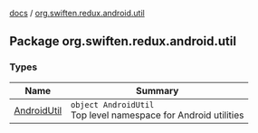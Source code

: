 [docs](../index.md) / [org.swiften.redux.android.util](./index.md)

## Package org.swiften.redux.android.util

### Types

| Name | Summary |
|---|---|
| [AndroidUtil](-android-util/index.md) | `object AndroidUtil`<br>Top level namespace for Android utilities |
